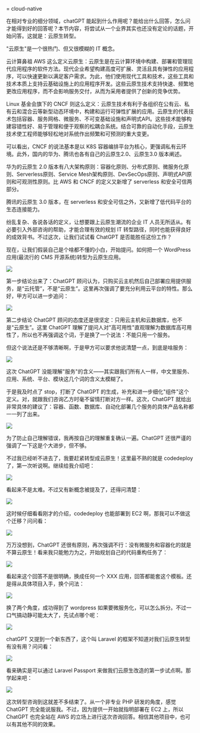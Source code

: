 = cloud-native

在相对专业的细分领域，chatGPT 能起到什么作用呢？能给出什么回答，怎么问才能得到好的回答呢？本节内容，将尝试从一个业界其实也还没有定论的话题，开始问答。这就是：云原生转型。

"云原生"是一个很热门、但又很模糊的 IT 概念。

云计算鼻祖 AWS 这么定义云原生：云原生是在云计算环境中构建、部署和管理现代应用程序的软件方法。现代企业希望构建高度可扩展、灵活且具有弹性的应用程序，可以快速更新以满足客户需求。为此，他们使用现代工具和技术，这些工具和技术本质上支持云基础设施上的应用程序开发。这些云原生技术支持快速、频繁地更改应用程序，而不会影响服务交付，从而为采用者提供了创新的竞争优势。

Linux 基金会旗下的 CNCF 则这么定义：云原生技术有利于各组织在公有云、私有云和混合云等新型动态环境中，构建和运行可弹性扩展的应用。云原生的代表技术包括容器、服务网格、微服务、不可变基础设施和声明式API。这些技术能够构建容错性好、易于管理和便于观察的松耦合系统。结合可靠的自动化手段，云原生技术使工程师能够轻松地对系统作出频繁和可预测的重大变更。

可以看出，CNCF 的说法基本是以 K8S 容器编排平台为核心，更强调私有云环境。此外，国内的华为、腾讯也各有自己的云原生2.0、云原生3.0 版本阐述。

华为的云原生 2.0 版本有八大架构原则：容器化原则、分布式原则、微服务化原则、Serverless原则、Service Mesh架构原则、DevSecOps原则、声明式API原则和可观测性原则。比 AWS 和 CNCF 的定义又新增了 serverless 和安全可信两部分。

腾讯的云原生 3.0 版本，在 serverless 和安全可信之外，又新增了低代码平台的生态连接能力。

纷乱复杂、各说各话的定义，让想要跟上云原生潮流的企业 IT 人员无所适从。有必要引入外部咨询的帮助，才能合理有效的规划 IT 转型路径，同时也能获得良好的成效背书。不过这次，让我们试试看 ChatGPT 是否能胜任这份工作？

现在，让我们假装自己是个啥都不懂的小白，开始提问。如何把一个 WordPress 应用(最流行的 CMS 开源系统)转型为云原生应用。

![](/images/awesome/cloudnative-1.png)

第一步结论出来了：ChatGPT 顾问认为，只购买云主机然后自己部署应用提供服务，是“云托管”，不是“云原生”。这里再次强调了要充分利用云平台的特性。那么好，甲方可以进一步追问：

![](/images/awesome/cloudnative-2.png)

第二步结论 ChatGPT 顾问的态度还是很坚定：只用云主机和云数据库，也不是“云原生”。这里 ChatGPT 理解了提问人对"高可用性"直观理解为数据库高可用性了，所以也不再强调这个词，于是换了一个说法：不能只用一个服务。

但这个说法还是不够清晰啊，于是甲方可以要求他说清楚一点，到底是啥服务：

![](/images/awesome/cloudnative-3.png)

这次 ChatGPT 没能理解"服务"的含义——其实跟我们所有人一样，中文里服务、应用、系统、平台、模块这几个词的含义太模糊了。

于是我及时点了 stop，打断了 ChatGPT 的生成，补充和进一步细化"组件"这个定义。对，就跟我们咨询乙方时毫不留情打断对方一样。这次，ChatGPT 就给出非常具体的建议了：容器、函数、数据库、自动化部署几个服务的具体产品名称都一一列了出来。

![](/images/awesome/cloudnative-4.png)

为了防止自己理解错误，我再按自己的理解重复确认一遍。ChatGPT 还很严谨的强调了一下这是个大进步，但不够。

不过我已经听不进去了，我要赶紧转型成云原生！这里最不熟的就是 codedeploy 了，第一次听说啊。继续给我介绍吧：

![](/images/awesome/cloudnative-5.png)

看起来不是太难。不过又有新概念被提及了，还得问清楚：

![](/images/awesome/cloudnative-6.png)

这时候仔细看看刚才的介绍，codedeploy 也能部署到 EC2 啊，那我可以不做这个迁移？问问看：

![](/images/awesome/cloudnative-7.png)

万万没想到，ChatGPT 还很有原则，再次强调不行：没有微服务和容器化的就是不算云原生！看来我只能勉力为之，开始规划自己的代码重构任务了：

![](/images/awesome/cloudnative-8.png)

看起来这个回答不是很明确，换成任何一个 XXX 应用，回答都能套这个模板。还是得从具体项目入手，换个问法：

![](/images/awesome/cloudnative-9.png)

换了两个角度，成功得到了 wordpress 如果要微服务化，可以怎么拆分。不过一口气搞动静可能太大了，先试点哪个呢：

![](/images/awesome/cloudnative-10.png)

chatGPT 又提到一个新东西了，这个叫 Laravel 的框架不知道对我们云原生转型有没有用？问问看：

![](/images/awesome/cloudnative-11.png)

看来确实是可以通过 Laravel Passport 来做我们云原生改造的第一步试点啊。那学起来吧：

![](/images/awesome/cloudnative-12.png)

这次转型咨询到这就差不多结束了。从一个非专业 PHP 研发的角度，感觉 ChatGPT 完全能说服我。不过，因为提供一开始就指明部署在 EC2 上，所以 ChatGPT 也完全站在 AWS 的立场上进行这次咨询回答。相信其他项目中，也可以有其他不同的效果。


